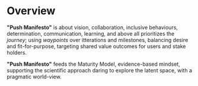 # Overview

**"Push Manifesto"** is about vision, collaboration, inclusive behaviours, determination, communication, learning, and above all prioritizes the _journey_; using _waypoints_ over itterations and milestones, balancing desire and fit-for-purpose, targeting shared value outcomes for users and stake holders.

**"Push Manifesto"** feeds the Maturity Model, evidence-based mindset, supporting the scientific approach daring to explore the latent space, with a pragmatic world-view.
